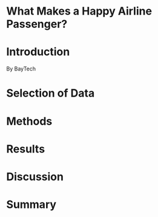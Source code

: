 # What Makes a Happy Airline Passenger?

# Introduction
By BayTech


# Selection of Data

# Methods

# Results

# Discussion

# Summary
